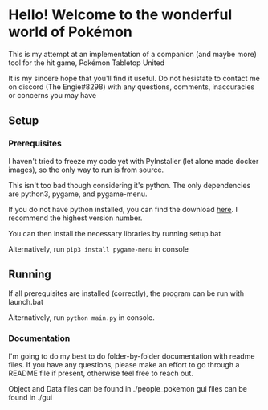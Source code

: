 # Hello! Welcome to the wonderful world of Pokémon

This is my attempt at an implementation of a companion (and maybe more) tool for the hit game, Pokémon Tabletop United

It is my sincere hope that you'll find it useful. Do not hesistate to contact me on discord (The Engie#8298) with any questions, comments, inaccuracies or concerns you may have

## Setup

### Prerequisites

I haven't tried to freeze my code yet with PyInstaller (let alone made docker images), so the only way to run is from source. 

This isn't too bad though considering it's python. The only dependencies are python3, pygame, and pygame-menu.

If you do not have python installed, you can find the download [here](https://www.python.org/downloads/). I recommend the highest version number.

You can then install the necessary libraries by running setup.bat

Alternatively, run `pip3 install pygame-menu` in console

## Running

If all prerequisites are installed (correctly), the program can be run with launch.bat

Alternatively, run `python main.py` in console.

### Documentation

I'm going to do my best to do folder-by-folder documentation with readme files. If you have any questions, please make an effort to go through a README file if present, otherwise feel free to reach out.

Object and Data files can be found in ./people_pokemon gui files can be found in ./gui
